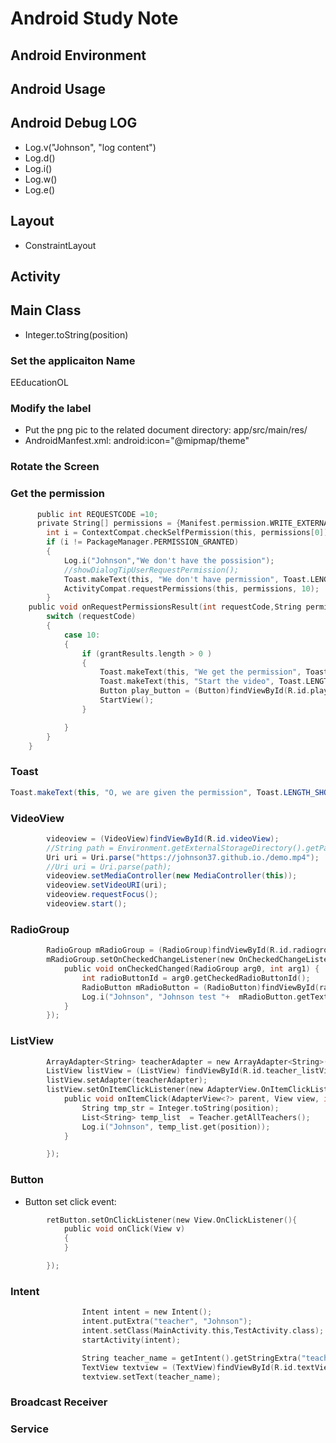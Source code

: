 # Android Study Note
## Android Environment

## Android Usage

## Android Debug LOG
- Log.v("Johnson", "log content")
- Log.d()
- Log.i()
- Log.w()
- Log.e()

## Layout
- ConstraintLayout
 
## Activity

## Main Class

- Integer.toString(position)

### Set the applicaiton Name

<string name="app_name">EEducationOL</string>

### Modify the label

- Put the png pic to the related document directory:  app/src/main/res/
- AndroidManfest.xml: android:icon="@mipmap/theme"

### Rotate the Screen

<activity android:name=".VideoActivity" android:screenOrientation="sensor">

### Get the permission

```c
      public int REQUESTCODE =10;
      private String[] permissions = {Manifest.permission.WRITE_EXTERNAL_STORAGE, Manifest.permission.INTERNET};
        int i = ContextCompat.checkSelfPermission(this, permissions[0]);
        if (i != PackageManager.PERMISSION_GRANTED)
        {
            Log.i("Johnson","We don't have the possision");
            //showDialogTipUserRequestPermission();
            Toast.makeText(this, "We don't have permission", Toast.LENGTH_SHORT).show();
            ActivityCompat.requestPermissions(this, permissions, 10);
        }
    public void onRequestPermissionsResult(int requestCode,String permissions[], int[] grantResults) {
        switch (requestCode)
        {
            case 10:
            {
                if (grantResults.length > 0 )
                {
                    Toast.makeText(this, "We get the permission", Toast.LENGTH_SHORT).show();
                    Toast.makeText(this, "Start the video", Toast.LENGTH_SHORT).show();
                    Button play_button = (Button)findViewById(R.id.play_button);
                    StartView();
                }

            }
        }
    }
```

### Toast
```java
Toast.makeText(this, "O, we are given the permission", Toast.LENGTH_SHORT).show();
```
### VideoView
```java
        videoview = (VideoView)findViewById(R.id.videoView);
        //String path = Environment.getExternalStorageDirectory().getPath()+"/demo.mp4";
        Uri uri = Uri.parse("https://johnson37.github.io./demo.mp4");
        //Uri uri = Uri.parse(path);
        videoview.setMediaController(new MediaController(this));
        videoview.setVideoURI(uri);
        videoview.requestFocus();
        videoview.start();
```
### RadioGroup

```c
        RadioGroup mRadioGroup = (RadioGroup)findViewById(R.id.radiogroup);
        mRadioGroup.setOnCheckedChangeListener(new OnCheckedChangeListener(){
            public void onCheckedChanged(RadioGroup arg0, int arg1) {
                int radioButtonId = arg0.getCheckedRadioButtonId();
                RadioButton mRadioButton = (RadioButton)findViewById(radioButtonId);
                Log.i("Johnson", "Johnson test "+  mRadioButton.getText());
            }
        });
```
### ListView

```c
        ArrayAdapter<String> teacherAdapter = new ArrayAdapter<String>(this, android.R.layout.simple_list_item_1, Teacher.getAllTeachers());
        ListView listView = (ListView) findViewById(R.id.teacher_listView);
        listView.setAdapter(teacherAdapter);
        listView.setOnItemClickListener(new AdapterView.OnItemClickListener(){
            public void onItemClick(AdapterView<?> parent, View view, int position, long id){
                String tmp_str = Integer.toString(position);
                List<String> temp_list  = Teacher.getAllTeachers();
                Log.i("Johnson", temp_list.get(position));
            }

        });
```

### Button
- Button set click event:

```c
        retButton.setOnClickListener(new View.OnClickListener(){
            public void onClick(View v)
            {
            }

        });
```
### Intent

```c
                Intent intent = new Intent();
                intent.putExtra("teacher", "Johnson");
                intent.setClass(MainActivity.this,TestActivity.class);
                startActivity(intent);
```
```c
                String teacher_name = getIntent().getStringExtra("teacher");
                TextView textview = (TextView)findViewById(R.id.textView);
                textview.setText(teacher_name);
```

### Broadcast Receiver

### Service